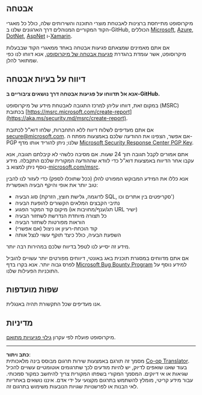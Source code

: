<!--
CO_OP_TRANSLATOR_METADATA:
{
  "original_hash": "57f14126c1c6add76b3aef3844dfe4e3",
  "translation_date": "2025-09-03T21:32:53+00:00",
  "source_file": "SECURITY.md",
  "language_code": "he"
}
-->
## אבטחה

מיקרוסופט מתייחסת ברצינות לאבטחת מוצרי התוכנה והשירותים שלה, כולל כל מאגרי הקוד המקוריים המנוהלים דרך הארגונים שלנו ב-GitHub, הכוללים [Microsoft](https://github.com/Microsoft), [Azure](https://github.com/Azure), [DotNet](https://github.com/dotnet), [AspNet](https://github.com/aspnet) ו-[Xamarin](https://github.com/xamarin).

אם אתם מאמינים שמצאתם פגיעות אבטחה באחד ממאגרי הקוד שבבעלות מיקרוסופט, אשר עומדת בהגדרת [פגיעות אבטחה של מיקרוסופט](https://aka.ms/security.md/definition), אנא דווחו לנו כפי שמתואר להלן.

## דיווח על בעיות אבטחה

**אנא אל תדווחו על פגיעות אבטחה דרך נושאים ציבוריים ב-GitHub.**

במקום זאת, דווחו עליהן למרכז התגובה לאבטחת מידע של מיקרוסופט (MSRC) בכתובת [https://msrc.microsoft.com/create-report](https://aka.ms/security.md/msrc/create-report).

אם אתם מעדיפים לשלוח דיווח ללא התחברות, שלחו דוא"ל לכתובת [secure@microsoft.com](mailto:secure@microsoft.com). אם אפשר, הצפינו את ההודעה שלכם באמצעות מפתח ה-PGP שלנו; ניתן להוריד אותו מדף [Microsoft Security Response Center PGP Key](https://aka.ms/security.md/msrc/pgp).

אתם אמורים לקבל תגובה תוך 24 שעות. אם מסיבה כלשהי לא קיבלתם תגובה, אנא עקבו אחר הדיווח באמצעות דוא"ל כדי לוודא שההודעה המקורית שלכם התקבלה. מידע נוסף ניתן למצוא ב-[microsoft.com/msrc](https://www.microsoft.com/msrc).

אנא כללו את המידע המבוקש המפורט להלן (ככל שתוכלו לספק) כדי לעזור לנו להבין טוב יותר את אופי והיקף הבעיה האפשרית:

  * סוג הבעיה (לדוגמה, גלישת חוצץ, הזרקת SQL, סקריפטים בין אתרים וכו')
  * נתיבי הקבצים המלאים הקשורים להופעת הבעיה
  * מיקום קוד המקור הפגוע (תג/ענף/מחויבות או URL ישיר)
  * כל תצורה מיוחדת הנדרשת לשחזור הבעיה
  * הוראות מפורטות לשחזור הבעיה
  * קוד הוכחת-רעיון או ניצול (אם אפשרי)
  * השפעת הבעיה, כולל כיצד תוקף עשוי לנצל אותה

מידע זה יסייע לנו לטפל בדיווח שלכם במהירות רבה יותר.

אם אתם מדווחים במסגרת תוכנית באג באונטי, דיווחים מפורטים יותר עשויים להוביל לפרס גבוה יותר. אנא בקרו בדף [Microsoft Bug Bounty Program](https://aka.ms/security.md/msrc/bounty) למידע נוסף על התוכניות הפעילות שלנו.

## שפות מועדפות

אנו מעדיפים שכל התקשורת תהיה באנגלית.

## מדיניות

מיקרוסופט פועלת לפי עקרון [גילוי פגיעויות מתואם](https://aka.ms/security.md/cvd).

---

**כתב ויתור**:  
מסמך זה תורגם באמצעות שירות תרגום מבוסס בינה מלאכותית [Co-op Translator](https://github.com/Azure/co-op-translator). בעוד שאנו שואפים לדיוק, יש להיות מודעים לכך שתרגומים אוטומטיים עשויים להכיל שגיאות או אי דיוקים. המסמך המקורי בשפתו המקורית צריך להיחשב כמקור סמכותי. עבור מידע קריטי, מומלץ להשתמש בתרגום מקצועי על ידי אדם. איננו נושאים באחריות לאי הבנות או לפרשנויות שגויות הנובעות משימוש בתרגום זה.